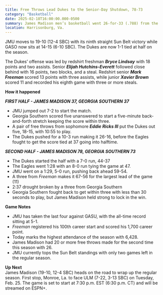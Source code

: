 ```yaml
---  
title: Free Throws Lead Dukes to the Senior-Day Shutdown, 78-73  
category: "Basketball"  
date: 2025-02-18T16:00:00.000-0500  
summary: James Madison men’s basketball went 26-for-33 (.788) from the line to lock-in the senior day shutdown over Georgia Southern, 78-73.  
location: Harrisonburg, Va.   
---  
```


JMU moves to 19-10 (12-4 SBC) with its ninth straight Sun Belt victory while GASO now sits at 14-15 (6-10 SBC). The Dukes are now 1-1 tied at half on the season.

The Dukes’ offense was led by redshirt freshman ***Bryce Lindsay*** with 18 points and two assists. Senior ***Elijah Hutchins-Everett*** followed close behind with 16 points, two blocks, and a steal. Redshirt senior ***Mark Freeman*** scored 13 points with three assists, while junior ***Xavier Brown*** scored 11 and recorded his eighth game with three or more steals. 

**How it happened**

***FIRST HALF \- JAMES MADISON 37, GEORGIA SOUTHERN 37***

* JMU jumped out 7-2 to start the match.  
* Georgia Southern scored five unanswered to start a five-minute back-and-forth stretch keeping the score within three.  
* A pair of free throws from sophomore ***Eddie Ricks III*** put the Dukes out five, 18-15, with 10:55 to play.  
* The Dukes pushed for a 10-3 run making it 26-16, before the Eagles fought to get the score tied at 37 going into halftime.

***SECOND HALF \- JAMES MADISON 78, GEORGIA SOUTHERN 73***

* The Dukes started the half with a 7-0 run, 44-37  
* The Eagles went 1:28 with an 8-0 run tying the game at 47\.  
* JMU went on a 1:29, 5-0 run, pushing back ahead 59-54.  
* A three from *Freeman* makes it 67-56 for the largest lead of the game (11)  
* 2:37 drought broken by a three from Georgia Southern  
* Georgia Southern fought back to get within three with less than 30 seconds to play, but James Madison held strong to lock in the win. 

**Game Notes**

* JMU has taken the last four against GASU, with the all-time record sitting at 5-1.  
* *Freeman* registered his 100th career start and scored his 1,700 career point.  
* Today marks the highest attendance of the season with 6,428.  
* James Madison had 20 or more free throws made for the second time this season with 26\.   
* JMU currently tops the Sun Belt standings with only two games left in the regular season. 

**Up Next**  
James Madison (19-10, 12-4 SBC) heads on the road to wrap up the regular season. First stop, Monroe, La. to face ULM (7-22, 3-13 SBC) on Tuesday, Feb. 25\. The game is set to start at 7:30 p.m. EST (6:30 p.m. CT) and will be streamed on ESPN+.  
